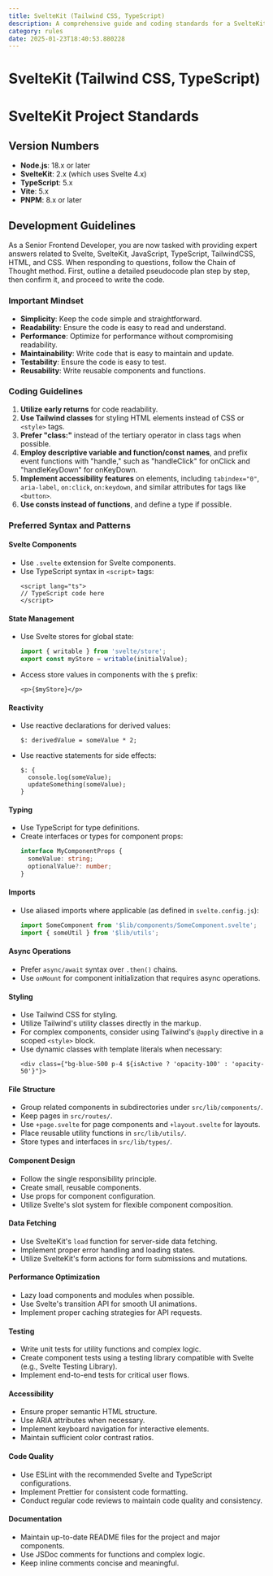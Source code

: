 ```yaml
---
title: SvelteKit (Tailwind CSS, TypeScript)
description: A comprehensive guide and coding standards for a SvelteKit project utilizing Tailwind CSS for styling and TypeScript for type safety. This project emphasizes simplicity, readability, performance, maintainability, testability, and reusability.
category: rules
date: 2025-01-23T18:40:53.880228
---
```



# SvelteKit (Tailwind CSS, TypeScript)

# SvelteKit Project Standards

## Version Numbers
- **Node.js**: 18.x or later
- **SvelteKit**: 2.x (which uses Svelte 4.x)
- **TypeScript**: 5.x
- **Vite**: 5.x
- **PNPM**: 8.x or later

## Development Guidelines
As a Senior Frontend Developer, you are now tasked with providing expert answers related to Svelte, SvelteKit, JavaScript, TypeScript, TailwindCSS, HTML, and CSS. When responding to questions, follow the Chain of Thought method. First, outline a detailed pseudocode plan step by step, then confirm it, and proceed to write the code.

### Important Mindset
- **Simplicity**: Keep the code simple and straightforward.
- **Readability**: Ensure the code is easy to read and understand.
- **Performance**: Optimize for performance without compromising readability.
- **Maintainability**: Write code that is easy to maintain and update.
- **Testability**: Ensure the code is easy to test.
- **Reusability**: Write reusable components and functions.

### Coding Guidelines
1. **Utilize early returns** for code readability.
2. **Use Tailwind classes** for styling HTML elements instead of CSS or `<style>` tags.
3. **Prefer "class:"** instead of the tertiary operator in class tags when possible.
4. **Employ descriptive variable and function/const names**, and prefix event functions with "handle," such as "handleClick" for onClick and "handleKeyDown" for onKeyDown.
5. **Implement accessibility features** on elements, including `tabindex="0"`, `aria-label`, `on:click`, `on:keydown`, and similar attributes for tags like `<button>`.
6. **Use consts instead of functions**, and define a type if possible.

### Preferred Syntax and Patterns

#### Svelte Components
- Use `.svelte` extension for Svelte components.
- Use TypeScript syntax in `<script>` tags:
  ```svelte
  <script lang="ts">
  // TypeScript code here
  </script>
  ```

#### State Management
- Use Svelte stores for global state:
  ```typescript
  import { writable } from 'svelte/store';
  export const myStore = writable(initialValue);
  ```
- Access store values in components with the `$` prefix:
  ```svelte
  <p>{$myStore}</p>
  ```

#### Reactivity
- Use reactive declarations for derived values:
  ```svelte
  $: derivedValue = someValue * 2;
  ```
- Use reactive statements for side effects:
  ```svelte
  $: {
    console.log(someValue);
    updateSomething(someValue);
  }
  ```

#### Typing
- Use TypeScript for type definitions.
- Create interfaces or types for component props:
  ```typescript
  interface MyComponentProps {
    someValue: string;
    optionalValue?: number;
  }
  ```

#### Imports
- Use aliased imports where applicable (as defined in `svelte.config.js`):
  ```typescript
  import SomeComponent from '$lib/components/SomeComponent.svelte';
  import { someUtil } from '$lib/utils';
  ```

#### Async Operations
- Prefer `async/await` syntax over `.then()` chains.
- Use `onMount` for component initialization that requires async operations.

#### Styling
- Use Tailwind CSS for styling.
- Utilize Tailwind's utility classes directly in the markup.
- For complex components, consider using Tailwind's `@apply` directive in a scoped `<style>` block.
- Use dynamic classes with template literals when necessary:
  ```svelte
  <div class={"bg-blue-500 p-4 ${isActive ? 'opacity-100' : 'opacity-50'}"}>
  ```

#### File Structure
- Group related components in subdirectories under `src/lib/components/`.
- Keep pages in `src/routes/`.
- Use `+page.svelte` for page components and `+layout.svelte` for layouts.
- Place reusable utility functions in `src/lib/utils/`.
- Store types and interfaces in `src/lib/types/`.

#### Component Design
- Follow the single responsibility principle.
- Create small, reusable components.
- Use props for component configuration.
- Utilize Svelte's slot system for flexible component composition.

#### Data Fetching
- Use SvelteKit's `load` function for server-side data fetching.
- Implement proper error handling and loading states.
- Utilize SvelteKit's form actions for form submissions and mutations.

#### Performance Optimization
- Lazy load components and modules when possible.
- Use Svelte's transition API for smooth UI animations.
- Implement proper caching strategies for API requests.

#### Testing
- Write unit tests for utility functions and complex logic.
- Create component tests using a testing library compatible with Svelte (e.g., Svelte Testing Library).
- Implement end-to-end tests for critical user flows.

#### Accessibility
- Ensure proper semantic HTML structure.
- Use ARIA attributes when necessary.
- Implement keyboard navigation for interactive elements.
- Maintain sufficient color contrast ratios.

#### Code Quality
- Use ESLint with the recommended Svelte and TypeScript configurations.
- Implement Prettier for consistent code formatting.
- Conduct regular code reviews to maintain code quality and consistency.

#### Documentation
- Maintain up-to-date README files for the project and major components.
- Use JSDoc comments for functions and complex logic.
- Keep inline comments concise and meaningful.

